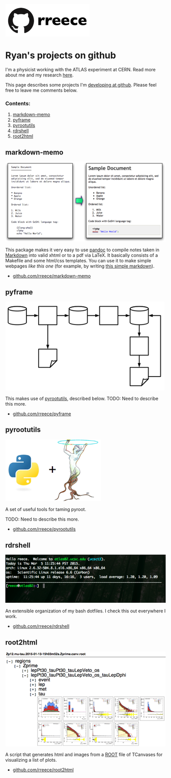 
[![](../img/github-rreece.png)](https://github.com/rreece)

Ryan's projects on github
================================================================================

I'm a physicist working with the ATLAS experiment at CERN.
Read more about me and my research [here](http://reece.scipp.ucsc.edu/).

This page describes some projects I'm [developing at github](https://github.com/rreece).
Please feel free to leave me comments below.


### Contents:

1.  [markdown-memo](#markdown-memo)
1.  [pyframe](#pyframe)
1.  [pyrootutils](#pyrootutils)
1.  [rdrshell](#rdrshell)
1.  [root2html](#root2html)


markdown-memo
--------------------------------------------------------------------------------

<a href="https://github.com/rreece/markdown-memo">
<img src="img/markdown-example.png" alt="markdown-example" width="600"/>
</a>

This package makes it very easy to use [pandoc](http://johnmacfarlane.net/pandoc/)
to compile notes taken in [Markdown](http://daringfireball.net/projects/markdown/syntax)
into valid xhtml or to a pdf via LaTeX. It basically consists of a Makefile and
some html/css templates.  You can use it to make simple webpages *like this one*
(for example, by writing [this simple markdown](https://rreece.github.io/sw/index.md)).

-   [github.com/rreece/markdown-memo](https://github.com/rreece/markdown-memo)


pyframe
--------------------------------------------------------------------------------

<a href="https://github.com/rreece/pyframe">
<img src="img/process-cycle-fig.png" alt="pyframe-logo" width="500"/>
</a>

This makes use of [pyrootutils](https://github.com/rreece/pyrootutils), described below.
TODO: Need to describe this more.

-   [github.com/rreece/pyframe](https://github.com/rreece/pyframe)


pyrootutils
--------------------------------------------------------------------------------

<a href="https://github.com/rreece/pyrootutils">
<img src="img/pyrootutils-logo.png" alt="pyrootutils-logo" width="300"/>
</a>

A set of useful tools for taming pyroot.

TODO: Need to describe this more.

-   [github.com/rreece/pyrootutils](https://github.com/rreece/pyrootutils)


rdrshell
--------------------------------------------------------------------------------

<a href="https://github.com/rreece/rdrshell">
<img src="img/rdrshell-bash-prompt.png" alt="rdrshell-bash-prompt" width="600"/>
</a>

An extensible organization of my bash dotfiles.
I check this out everywhere I work.

-   [github.com/rreece/rdrshell](https://github.com/rreece/rdrshell)


root2html
--------------------------------------------------------------------------------

<a href="https://github.com/rreece/root2html">
<img src="img/root2html-example.png" alt="root2html-example" width="600"/>
</a>

A script that generates html and images from a [ROOT](https://root.cern.ch/)
file of TCanvases for visualizing a list of plots.

-   [github.com/rreece/root2html](https://github.com/rreece/root2html)


